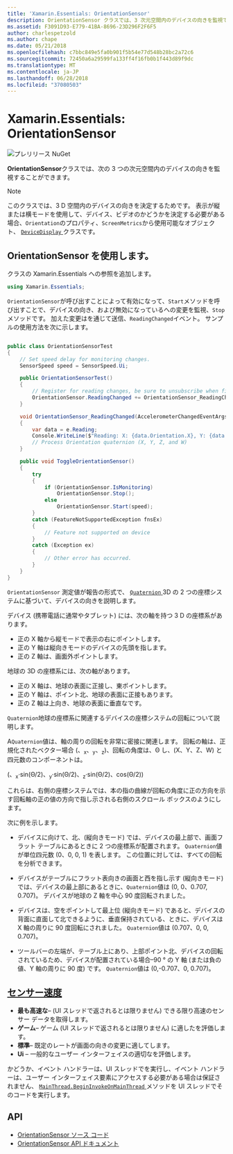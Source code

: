 ```yaml
---
title: 'Xamarin.Essentials: OrientationSensor'
description: OrientationSensor クラスでは、3 次元空間内のデバイスの向きを監視できます。
ms.assetid: F3091D93-E779-41BA-8696-23D296F2F6F5
author: charlespetzold
ms.author: chape
ms.date: 05/21/2018
ms.openlocfilehash: c7bbc849e5fa0b901f5b54e77d548b28bc2a72c6
ms.sourcegitcommit: 72450a6a29599fa133ff4f16fb0b1f443d89f9dc
ms.translationtype: MT
ms.contentlocale: ja-JP
ms.lasthandoff: 06/28/2018
ms.locfileid: "37080503"
---
```

# <a name="xamarinessentials-orientationsensor"></a>Xamarin.Essentials: OrientationSensor

![プレリリース NuGet](~/media/shared/pre-release.png)

**OrientationSensor**クラスでは、次の 3 つの次元空間内のデバイスの向きを監視することができます。

> [!NOTE]
> このクラスでは、3 D 空間内のデバイスの向きを決定するためです。 表示が縦または横モードを使用して、デバイス、ビデオのかどうかを決定する必要がある場合、`Orientation`のプロパティ、`ScreenMetrics`から使用可能なオブジェクト、 [ `DeviceDisplay` ](device-display.md)クラスです。

## <a name="using-orientationsensor"></a>OrientationSensor を使用します。

クラスの Xamarin.Essentials への参照を追加します。

```csharp
using Xamarin.Essentials;
```

`OrientationSensor`が呼び出すことによって有効になって、`Start`メソッドを呼び出すことで、デバイスの向き、および無効になっているへの変更を監視、`Stop`メソッドです。 加えた変更はを通じて送信、`ReadingChanged`イベント。 サンプルの使用方法を次に示します。

```csharp

public class OrientationSensorTest
{
    // Set speed delay for monitoring changes.
    SensorSpeed speed = SensorSpeed.Ui;

    public OrientationSensorTest()
    {
        // Register for reading changes, be sure to unsubscribe when finished
        OrientationSensor.ReadingChanged += OrientationSensor_ReadingChanged;
    }

    void OrientationSensor_ReadingChanged(AccelerometerChangedEventArgs e)
    {
        var data = e.Reading;
        Console.WriteLine($"Reading: X: {data.Orientation.X}, Y: {data.Orientation.Y}, Z: {data.Orientation.Z}, W: {data.Orientation.W}");
        // Process Orientation quaternion (X, Y, Z, and W)
    }

    public void ToggleOrientationSensor()
    {
        try
        {
            if (OrientationSensor.IsMonitoring)
                OrientationSensor.Stop();
            else
                OrientationSensor.Start(speed);
        }
        catch (FeatureNotSupportedException fnsEx)
        {
            // Feature not supported on device
        }
        catch (Exception ex)
        {
            // Other error has occurred.
        }
    }
}
```

`OrientationSensor` 測定値が報告の形式で、 [ `Quaternion` ](xref:System.Numerics.Quaternion) 3D の 2 つの座標システムに基づいて、デバイスの向きを説明します。

デバイス (携帯電話に通常やタブレット) には、次の軸を持つ 3 D の座標系があります。

- 正の X 軸から縦モードで表示の右にポイントします。
- 正の Y 軸は縦向きモードのデバイスの先頭を指します。
- 正の Z 軸は、画面外ポイントします。

地球の 3D の座標系には、次の軸があります。

- 正の X 軸は、地球の表面に正接し、東ポイントします。
- 正の Y 軸は、ポイント北、地球の表面に正接もあります。
- 正の Z 軸は上向き、地球の表面に垂直なです。

`Quaternion`地球の座標系に関連するデバイスの座標システムの回転について説明します。

A`Quaternion`値は、軸の周りの回転を非常に密接に関連します。 回転の軸は、正規化されたベクター場合 (、<sub>x</sub>、<sub>y</sub>、<sub>z</sub>)、回転の角度は、Θ し、(X、Y、Z、W) と四元数のコンポーネントは。

(、<sub>x</sub>·sin(Θ/2)、<sub>y</sub>·sin(Θ/2)、<sub>z</sub>·sin(Θ/2)、cos(Θ/2))

これらは、右側の座標システムでは、本の指の曲線が回転の角度に正の方向を示す回転軸の正の値の方向で指し示される右側のスクロール ボックスのようにします。

次に例を示します。

* デバイスに向けて、北、(縦向きモード) では、デバイスの最上部で、画面フラット テーブルにあるときに 2 つの座標系が配置されます。 `Quaternion`値が単位四元数 (0、0, 0, 1) を表します。 この位置に対しては、すべての回転を分析できます。

* デバイスがテーブルにフラット表向きの画面と西を指し示す (縦向きモード) では、デバイスの最上部にあるときに、`Quaternion`値は (0, 0、0.707, 0.707)。 デバイスが地球の Z 軸を中心 90 度回転されました。

* デバイスは、空をポイントして最上位 (縦向きモード) であると、デバイスの背面に直面して北できるように、垂直保持されている、ときに、デバイスは X 軸の周りに 90 度回転にされました。 `Quaternion`値は (0.707、0, 0, 0.707)。

* ツールバーの左端が、テーブル上にあり、上部ポイント北、デバイスの回転されているため、デバイスが配置されている場合&ndash;90 ° の Y 軸 (または負の値、Y 軸の周りに 90 度) です。 `Quaternion`値は (0,-0.707、0, 0.707)。

## <a name="sensor-speedxrefxamarinessentialssensorspeed"></a>[センサー速度](xref:Xamarin.Essentials.SensorSpeed)

- **最も高速な**– (UI スレッドで返されるとは限りません) できる限り高速のセンサー データを取得します。
- **ゲーム**– ゲーム (UI スレッドで返されるとは限りません) に適したを評価します。
- **標準**– 既定のレートが画面の向きの変更に適してします。
- **Ui** – 一般的なユーザー インターフェイスの適切なを評価します。

かどうか、イベント ハンドラーは、UI スレッドでを実行し、イベント ハンドラーは、ユーザー インターフェイス要素にアクセスする必要がある場合は保証されません、 [ `MainThread.BeginInvokeOnMainThread` ](main-thread.md)メソッドを UI スレッドでそのコードを実行します。

## <a name="api"></a>API

- [OrientationSensor ソース コード](https://github.com/xamarin/Essentials/tree/master/Xamarin.Essentials/OrientationSensor)
- [OrientationSensor API ドキュメント](xref:Xamarin.Essentials.OrientationSensor)
